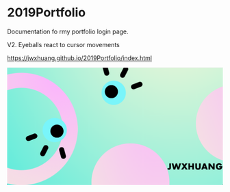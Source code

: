 # 2019Portfolio
Documentation fo rmy portfolio login page. 


V2. Eyeballs react to cursor movements

https://jwxhuang.github.io/2019Portfolio/index.html


![Alt text](/Assets/V2.png)

